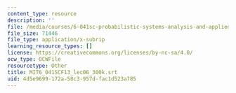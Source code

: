 ```yaml
---
content_type: resource
description: ''
file: /media/courses/6-041sc-probabilistic-systems-analysis-and-applied-probability-fall-2013/4d5e9699172a58c3957dfac1d523a785_MIT6_041SCF13_lec06_300k.srt
file_size: 71446
file_type: application/x-subrip
learning_resource_types: []
license: https://creativecommons.org/licenses/by-nc-sa/4.0/
ocw_type: OCWFile
resourcetype: Other
title: MIT6_041SCF13_lec06_300k.srt
uid: 4d5e9699-172a-58c3-957d-fac1d523a785
---
```

